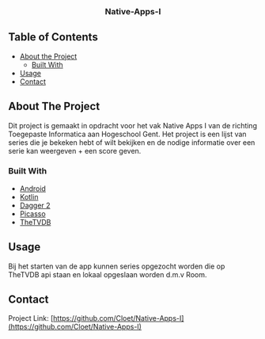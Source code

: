 <!--
*** Thanks for checking out this README Template. If you have a suggestion that would
*** make this better, please fork the repo and create a pull request or simply open
*** an issue with the tag "enhancement".
*** Thanks again! Now go create something AMAZING! :D
-->
<!-- PROJECT LOGO -->
<br />
<p align="center">
  <h3 align="center">Native-Apps-I</h3>
</p>

<!-- TABLE OF CONTENTS -->
## Table of Contents

* [About the Project](#about-the-project)
  * [Built With](#built-with)
* [Usage](#usage)
* [Contact](#Contact)

<!-- ABOUT THE PROJECT -->
## About The Project
Dit project is gemaakt in opdracht voor het vak Native Apps I van de richting Toegepaste Informatica aan Hogeschool Gent.
Het project is een lijst van series die je bekeken hebt of wilt bekijken en de nodige informatie over een serie kan weergeven + een score geven.

### Built With
* [Android](https://www.android.com/)
* [Kotlin](https://kotlinlang.org/)
* [Dagger 2](https://developer.android.com/training/dependency-injection/dagger-android)
* [Picasso](https://square.github.io/picasso/)
* [TheTVDB](https://api.thetvdb.com/swagger)


<!-- USAGE EXAMPLES -->
## Usage

Bij het starten van de app kunnen series opgezocht worden die op TheTVDB api staan en lokaal opgeslaan worden d.m.v Room.

<!-- CONTACT -->
## Contact

Project Link: [https://github.com/Cloet/Native-Apps-I](https://github.com/Cloet/Native-Apps-I)
